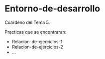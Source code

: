 # Entorno-de-desarrollo

Cuardeno del Tema 5.

Practicas que se encontraran:
  - Relacion-de-ejercicios-1
  - Relacion-de-ejercicios-2
  - ...
